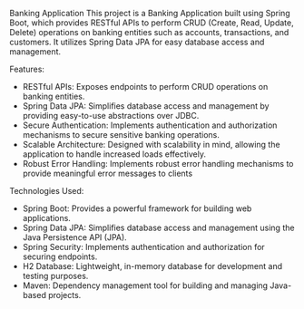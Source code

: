 
Banking Application
This project is a Banking Application built using Spring Boot, which provides RESTful APIs to perform CRUD (Create, Read, Update, Delete) operations on banking entities such as accounts, transactions, and customers. It utilizes Spring Data JPA for easy database access and management.

Features:
* RESTful APIs: Exposes endpoints to perform CRUD operations on banking entities.
* Spring Data JPA: Simplifies database access and management by providing easy-to-use abstractions over JDBC.
* Secure Authentication: Implements authentication and authorization mechanisms to secure sensitive banking operations.
* Scalable Architecture: Designed with scalability in mind, allowing the application to handle increased loads effectively.
* Robust Error Handling: Implements robust error handling mechanisms to provide meaningful error messages to clients

Technologies Used:
* Spring Boot: Provides a powerful framework for building web applications.
* Spring Data JPA: Simplifies database access and management using the Java Persistence API (JPA).
* Spring Security: Implements authentication and authorization for securing endpoints.
* H2 Database: Lightweight, in-memory database for development and testing purposes.
* Maven: Dependency management tool for building and managing Java-based projects.

